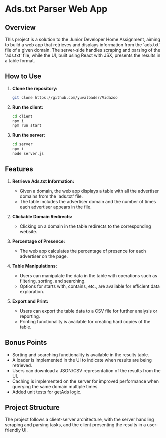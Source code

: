 # Ads.txt Parser Web App

## Overview

This project is a solution to the Junior Developer Home Assignment, aiming to build a web app that retrieves and displays information from the 'ads.txt' file of a given domain. The server-side handles scraping and parsing of the 'ads.txt' file, while the UI, built using React with JSX, presents the results in a table format.

## How to Use

 

1. **Clone the repository:**

   ```bash
   git clone https://github.com/yuvalbader/Vidazoo

   ```

2. **Run the client:**

   ```bash
   cd client
   npm i
   npm run start

   ```

3. **Run the server:**

   ```bash
   cd server
   npm i
   node server.js
   ```

## Features

1. **Retrieve Ads.txt Information:**

   - Given a domain, the web app displays a table with all the advertiser domains from the 'ads.txt' file.
   - The table includes the advertiser domain and the number of times each advertiser appears in the file.

2. **Clickable Domain Redirects:**

   - Clicking on a domain in the table redirects to the corresponding website.

3. **Percentage of Presence:**

   - The web app calculates the percentage of presence for each advertiser on the page.

4. **Table Manipulations:**

   - Users can manipulate the data in the table with operations such as filtering, sorting, and searching.
   - Options for starts with, contains, etc., are available for efficient data exploration.

5. **Export and Print:**
   - Users can export the table data to a CSV file for further analysis or reporting.
   - Printing functionality is available for creating hard copies of the table.

## Bonus Points

<!-- - The project is hosted on Heroku: [Heroku Demo](#) (replace with the actual Heroku link) -->

- Sorting and searching functionality is available in the results table.
- A loader is implemented in the UI to indicate when results are being retrieved.
- Users can download a JSON/CSV representation of the results from the UI.
- Caching is implemented on the server for improved performance when querying the same domain multiple times.
- Added unit tests for getAds logic.

## Project Structure

The project follows a client-server architecture, with the server handling scraping and parsing tasks, and the client presenting the results in a user-friendly UI.
